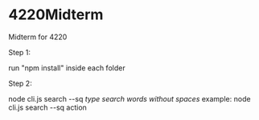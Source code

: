 # 4220Midterm
Midterm for 4220

Step 1:   

run "npm install" inside each folder  
  
Step 2:   

node cli.js search --sq *type search words without spaces*
  example: node cli.js search --sq action
